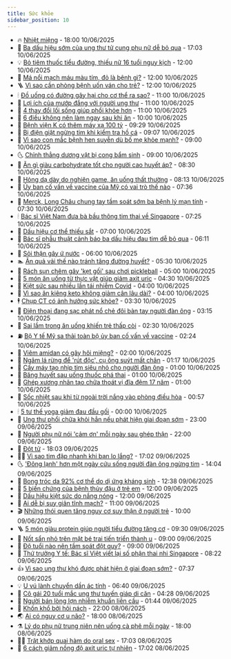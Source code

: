 ```yaml
---
title: Sức khỏe
sidebar_position: 10
---
```


<!-- vnexpress-suc-khoe:START -->
- 🔥 [Nhiệt miệng](https://vnexpress.net/suc-khoe/cam-nang/nhiet-mieng-335) - 18:00 10/06/2025
- 🥰 [Ba dấu hiệu sớm của ung thư tử cung phụ nữ dễ bỏ qua](https://vnexpress.net/suc-khoe-cam-nang-ba-dau-hieu-som-cua-ung-thu-tu-cung-phu-nu-de-bo-qua-4896589.html) - 17:03 10/06/2025
- 💡 [Bỏ tiêm thuốc tiểu đường, thiếu nữ 16 tuổi nguy kịch](https://vnexpress.net/bo-tiem-thuoc-tieu-duong-thieu-nu-16-tuoi-nguy-kich-4896983.html) - 12:00 10/06/2025
- 🤗 [Má nổi mạch máu màu tím, đỏ là bệnh gì?](https://vnexpress.net/ma-noi-mach-mau-mau-tim-do-la-benh-gi-4897117.html) - 12:00 10/06/2025
- 🪜 [Vì sao cần phòng bệnh uốn ván cho trẻ?](https://vnexpress.net/vi-sao-can-phong-benh-uon-van-cho-tre-4897100.html) - 12:00 10/06/2025
- 🕯 [Đồ uống có đường gây hại cho cơ thể ra sao?](https://vnexpress.net/do-uong-co-duong-gay-hai-cho-co-the-ra-sao-4897128.html) - 11:00 10/06/2025
- 🤭 [Lợi ích của mướp đắng với người ung thư](https://vnexpress.net/loi-ich-cua-muop-dang-voi-nguoi-ung-thu-4896849.html) - 11:00 10/06/2025
- 👀 [4 thay đổi lối sống giúp phổi khỏe hơn](https://vnexpress.net/4-thay-doi-loi-song-giup-phoi-khoe-hon-4896797.html) - 11:00 10/06/2025
- 🌋 [6 điều không nên làm ngay sau khi ăn](https://vnexpress.net/6-dieu-khong-nen-lam-ngay-sau-khi-an-4896862.html) - 10:00 10/06/2025
- 🫶 [Bệnh viện K có thêm máy xạ 100 tỷ](https://vnexpress.net/benh-vien-k-co-them-may-xa-100-ty-4896909.html) - 09:29 10/06/2025
- 🦆 [Bị điện giật ngừng tim khi kiểm tra hồ cá](https://vnexpress.net/bi-dien-giat-ngung-tim-khi-kiem-tra-ho-ca-4896984.html) - 09:07 10/06/2025
- 🚀 [Vì sao con mắc bệnh hen suyễn dù bố mẹ khỏe mạnh?](https://vnexpress.net/vi-sao-con-mac-benh-hen-suyen-du-bo-me-khoe-manh-4896976.html) - 09:00 10/06/2025
- 🌜 [Chỉnh thẳng dương vật bị cong bẩm sinh](https://vnexpress.net/chinh-thang-duong-vat-bi-cong-bam-sinh-4896971.html) - 09:00 10/06/2025
- 🧰 [Ăn gì giàu carbohydrate tốt cho người cao huyết áp?](https://vnexpress.net/an-gi-giau-carbohydrate-tot-cho-nguoi-cao-huyet-ap-4896885.html) - 08:30 10/06/2025
- 💫 [Hỏng dạ dày do nghiện game, ăn uống thất thường](https://vnexpress.net/hong-da-day-do-nghien-game-an-uong-that-thuong-4896933.html) - 08:13 10/06/2025
- 🌝 [Ủy ban cố vấn về vaccine của Mỹ có vai trò thế nào](https://vnexpress.net/uy-ban-co-van-ve-vaccine-cua-my-co-vai-tro-the-nao-4896886.html) - 07:36 10/06/2025
- 🗽 [Merck, Long Châu chung tay tầm soát sớm ba bệnh lý mạn tính](https://vnexpress.net/merck-long-chau-chung-tay-tam-soat-som-ba-benh-ly-man-tinh-4896854.html) - 07:30 10/06/2025
- 🕯 [Bác sĩ Việt Nam đưa bà bầu thông tim thai về Singapore](https://vnexpress.net/bac-si-viet-nam-dua-ba-bau-thong-tim-thai-ve-singapore-4896747.html) - 07:25 10/06/2025
- 🦅 [Dấu hiệu cơ thể thiếu sắt](https://vnexpress.net/dau-hieu-co-the-thieu-sat-4896844.html) - 07:00 10/06/2025
- 🦆 [Bác sĩ phẫu thuật cảnh báo ba dấu hiệu đau tim dễ bỏ qua](https://vnexpress.net/bac-si-phau-thuat-canh-bao-ba-dau-hieu-dau-tim-de-bo-qua-4896577.html) - 06:11 10/06/2025
- 🎊 [Sỏi thận gây ứ nước](https://vnexpress.net/soi-than-gay-u-nuoc-4896830.html) - 06:00 10/06/2025
- 🏊 [Ăn quả vải thế nào tránh tăng đường huyết?](https://vnexpress.net/an-qua-vai-the-nao-tranh-tang-duong-huyet-4896751.html) - 05:30 10/06/2025
- 📝 [Rách sụn chêm gây &#39;kẹt gối&#39; sau chơi pickleball](https://vnexpress.net/rach-sun-chem-gay-ket-goi-sau-choi-pickleball-4896848.html) - 05:00 10/06/2025
- 💯 [5 món ăn uống từ thực vật giúp giảm axit uric](https://vnexpress.net/5-mon-an-uong-tu-thuc-vat-giup-giam-axit-uric-4896794.html) - 04:30 10/06/2025
- 🌊 [Kiệt sức sau nhiều lần tái nhiễm Covid](https://vnexpress.net/kiet-suc-sau-nhieu-lan-tai-nhiem-covid-4896774.html) - 04:00 10/06/2025
- 🚀 [Vì sao ăn kiêng keto không giảm cân lâu dài?](https://vnexpress.net/vi-sao-an-kieng-keto-khong-giam-can-lau-dai-4896757.html) - 04:00 10/06/2025
- 🕴 [Chụp CT có ảnh hưởng sức khỏe?](https://vnexpress.net/chup-ct-co-anh-huong-suc-khoe-4896767.html) - 03:30 10/06/2025
- 🗽 [Điện thoại đang sạc phát nổ chẻ đôi bàn tay người đàn ông](https://vnexpress.net/dien-thoai-dang-sac-phat-no-che-doi-ban-tay-nguoi-dan-ong-4896657.html) - 03:15 10/06/2025
- 🎡 [Sai lầm trong ăn uống khiến trẻ thấp còi](https://vnexpress.net/sai-lam-trong-an-uong-khien-tre-thap-coi-4896519.html) - 02:30 10/06/2025
- ⛽️ [Bộ Y tế Mỹ sa thải toàn bộ ủy ban cố vấn về vaccine](https://vnexpress.net/bo-y-te-my-sa-thai-toan-bo-uy-ban-co-van-ve-vaccine-4896728.html) - 02:24 10/06/2025
- 🦆 [Viêm amidan có gây hôi miệng?](https://vnexpress.net/viem-amidan-co-gay-hoi-mieng-4896732.html) - 02:00 10/06/2025
- 🤩 [Ngâm lá rừng để &#39;rút độc&#39;, cụ ông suýt mất chân](https://vnexpress.net/ngam-la-rung-de-rut-doc-cu-ong-suyt-mat-chan-4893845.html) - 01:17 10/06/2025
- 🦒 [Cấy máy tạo nhịp tim siêu nhỏ cho người đàn ông](https://vnexpress.net/cay-may-tao-nhip-tim-sieu-nho-cho-nguoi-dan-ong-4896656.html) - 01:00 10/06/2025
- 💫 [Băng huyết sau uống thuốc phá thai](https://vnexpress.net/bang-huyet-sau-uong-thuoc-pha-thai-4896651.html) - 01:00 10/06/2025
- 🐘 [Ghép xương nhân tạo chữa thoát vị đĩa đệm 17 năm](https://vnexpress.net/ghep-xuong-nhan-tao-chua-thoat-vi-dia-dem-17-nam-4896171.html) - 01:00 10/06/2025
- 🚀 [Sốc nhiệt sau khi từ ngoài trời nắng vào phòng điều hòa](https://vnexpress.net/soc-nhiet-sau-khi-tu-ngoai-troi-nang-vao-phong-dieu-hoa-4895478.html) - 00:57 10/06/2025
- 🕯 [5 tư thế yoga giảm đau đầu gối](https://vnexpress.net/suc-khoe-cam-nang-5-tu-the-yoga-giam-dau-dau-goi-4896607.html) - 00:00 10/06/2025
- 🦏 [Ung thư phổi chữa khỏi hẳn nếu phát hiện giai đoạn sớm](https://vnexpress.net/suc-khoe-cam-nang-ung-thu-phoi-chua-khoi-han-neu-phat-hien-giai-doan-som-4896134.html) - 23:00 09/06/2025
- 🦄 [Người phụ nữ nói &#39;cảm ơn&#39; mỗi ngày sau ghép thận](https://vnexpress.net/nguoi-phu-nu-noi-cam-on-moi-ngay-sau-ghep-than-4896447.html) - 22:00 09/06/2025
- 🦒 [Đột tử](https://vnexpress.net/suc-khoe/cam-nang/dot-tu-334) - 18:03 09/06/2025
- 👨‍🏫 [Vì sao tim đập nhanh khi bạn lo lắng?](https://vnexpress.net/vi-sao-tim-dap-nhanh-khi-ban-lo-lang-4896557.html) - 17:02 09/06/2025
- 🌜 [&#39;Đông lạnh&#39; hơn một ngày cứu sống người đàn ông ngừng tim](https://vnexpress.net/dong-lanh-hon-mot-ngay-cuu-song-nguoi-dan-ong-ngung-tim-4896650.html) - 14:04 09/06/2025
- 🚀 [Bong tróc da 92% cơ thể do dị ứng kháng sinh](https://vnexpress.net/bong-troc-da-92-co-the-do-di-ung-khang-sinh-4896639.html) - 12:38 09/06/2025
- 💃 [5 biến chứng của bệnh thủy đậu ở trẻ em](https://vnexpress.net/5-bien-chung-cua-benh-thuy-dau-o-tre-em-4896611.html) - 12:00 09/06/2025
- 💯 [Dấu hiệu kiệt sức do nắng nóng](https://vnexpress.net/dau-hieu-kiet-suc-do-nang-nong-4896337.html) - 12:00 09/06/2025
- 🤔 [Ai dễ bị suy giãn tĩnh mạch?](https://vnexpress.net/ai-de-bi-suy-gian-tinh-mach-4896498.html) - 11:00 09/06/2025
- 🎬 [Những thói quen tăng nguy cơ suy thận ở người trẻ](https://vnexpress.net/nhung-thoi-quen-tang-nguy-co-suy-than-o-nguoi-tre-4896553.html) - 10:00 09/06/2025
- 🪜 [5 món giàu protein giúp người tiểu đường tăng cơ](https://vnexpress.net/5-mon-giau-protein-giup-nguoi-tieu-duong-tang-co-4896417.html) - 09:30 09/06/2025
- 🦣 [Nốt sẩn nhỏ trên mặt bé trai tiến triển thành u](https://vnexpress.net/not-san-nho-tren-mat-be-trai-tien-trien-thanh-u-4896529.html) - 09:00 09/06/2025
- 🧐 [Độ tuổi nào nên tầm soát đột quỵ?](https://vnexpress.net/do-tuoi-nao-nen-tam-soat-dot-quy-4896514.html) - 09:00 09/06/2025
- 🤡 [Thứ trưởng Y tế: Bác sĩ Việt viết lại số phận thai nhi Singapore](https://vnexpress.net/thu-truong-y-te-bac-si-viet-viet-lai-so-phan-thai-nhi-singapore-4896457.html) - 08:22 09/06/2025
- 👍 [Vì sao ung thư khó được phát hiện ở giai đoạn sớm?](https://vnexpress.net/suc-khoe-cam-nang-vi-sao-ung-thu-kho-duoc-phat-hien-o-giai-doan-som-4896381.html) - 07:37 09/06/2025
- 💡 [U vú lành chuyển dần ác tính](https://vnexpress.net/u-vu-lanh-chuyen-dan-ac-tinh-4896277.html) - 06:40 09/06/2025
- 💯 [Cô gái 20 tuổi mắc ung thư tuyến giáp di căn](https://vnexpress.net/nu-sinh-20-tuoi-mac-ung-thu-tuyen-giap-di-can-4896362.html) - 04:28 09/06/2025
- 🧠 [Người bán lòng lợn nhiễm khuẩn liên cầu](https://vnexpress.net/nguoi-ban-long-lon-nhiem-khuan-lien-cau-4896154.html) - 01:44 09/06/2025
- 🎡 [Khốn khổ bởi hôi nách](https://vnexpress.net/khon-kho-boi-hoi-nach-4889227.html) - 22:00 08/06/2025
- 🌏 [Ai có nguy cơ u não?](https://vnexpress.net/suc-khoe-cam-nang-ai-co-nguy-co-u-nao-4895548.html) - 18:00 08/06/2025
- ⚗️ [Lý do phụ nữ trung niên nên uống cà phê mỗi ngày](https://vnexpress.net/ly-do-phu-nu-trung-nien-nen-uong-ca-phe-moi-ngay-4894758.html) - 18:00 08/06/2025
- 👨‍🏫 [Trật khớp quai hàm do oral sex](https://vnexpress.net/trat-khop-quai-ham-do-oral-sex-4895620.html) - 17:03 08/06/2025
- 🤖 [6 cách giảm nồng độ axit uric tự nhiên](https://vnexpress.net/suc-khoe-cam-nang-6-cach-giam-nong-do-axit-uric-tu-nhien-4895372.html) - 17:02 08/06/2025<!-- vnexpress-suc-khoe:END -->
